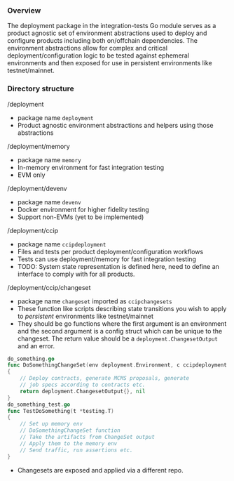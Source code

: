 ### Overview
The deployment package in the integration-tests Go module serves
as a product agnostic set of environment abstractions used
to deploy and configure products including both on/offchain
dependencies. The environment abstractions allow for
complex and critical deployment/configuration logic to be tested
against ephemeral environments and then exposed for use in persistent
environments like testnet/mainnet.

### Directory structure

/deployment
- package name `deployment`
- Product agnostic environment abstractions and helpers using those
  abstractions

/deployment/memory
- package name `memory`
- In-memory environment for fast integration testing
- EVM only

/deployment/devenv
- package name `devenv`
- Docker environment for higher fidelity testing
- Support non-EVMs (yet to be implemented)

/deployment/ccip
- package name `ccipdeployment`
- Files and tests per product deployment/configuration workflows
- Tests can use deployment/memory for fast integration testing
- TODO: System state representation is defined here, need to define
  an interface to comply with for all products.

/deployment/ccip/changeset
- package name `changeset` imported as `ccipchangesets`
- These function like scripts describing state transitions
  you wish to apply to _persistent_ environments like testnet/mainnet
- They should be go functions where the first argument is an
  environment and the second argument is a config struct which can be unique to the 
  changeset. The return value should be a `deployment.ChangesetOutput` and an error.
```Go
do_something.go
func DoSomethingChangeSet(env deployment.Environment, c ccipdeployment.Config) (deployment.ChangesetOutput, error)
{
    // Deploy contracts, generate MCMS proposals, generate
    // job specs according to contracts etc.
    return deployment.ChangesetOutput{}, nil
}
do_something_test.go
func TestDoSomething(t *testing.T)
{
    // Set up memory env
    // DoSomethingChangeSet function
    // Take the artifacts from ChangeSet output
    // Apply them to the memory env
    // Send traffic, run assertions etc.
}
```
- Changesets are exposed and applied via a different repo. 